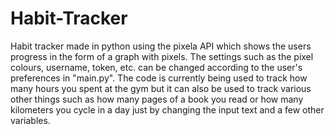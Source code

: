 # Habit-Tracker
Habit tracker made in python using the pixela API which shows the users progress in the form of a graph with pixels.
The settings such as the pixel colours, username, token, etc. can be changed according to the user's preferences in "main.py". The code is currently being used to track how many hours you spent at the gym but it can also be used to track various other things such as how many pages of a book you read or how many kilometers you cycle in a day just by changing the input text and a few other variables.
